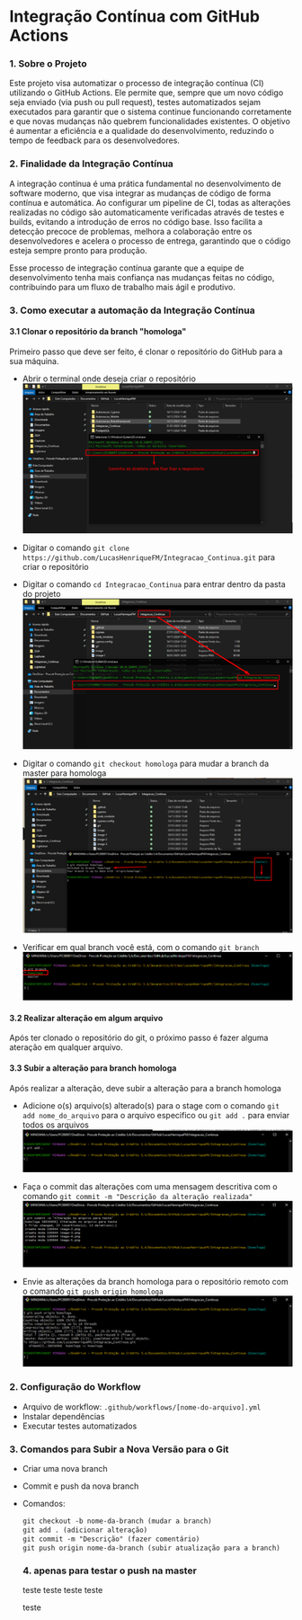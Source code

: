# Integração Contínua com GitHub Actions


### 1. Sobre o Projeto
Este projeto visa automatizar o processo de integração contínua (CI) utilizando o GitHub Actions. Ele permite que, sempre que um novo código seja enviado (via push ou pull request), testes automatizados sejam executados para garantir que o sistema continue funcionando corretamente e que novas mudanças não quebrem funcionalidades existentes. O objetivo é aumentar a eficiência e a qualidade do desenvolvimento, reduzindo o tempo de feedback para os desenvolvedores.


### 2. Finalidade da Integração Contínua
A integração contínua é uma prática fundamental no desenvolvimento de software moderno, que visa integrar as mudanças de código de forma contínua e automática. Ao configurar um pipeline de CI, todas as alterações realizadas no código são automaticamente verificadas através de testes e builds, evitando a introdução de erros no código base. Isso facilita a detecção precoce de problemas, melhora a colaboração entre os desenvolvedores e acelera o processo de entrega, garantindo que o código esteja sempre pronto para produção.

Esse processo de integração contínua garante que a equipe de desenvolvimento tenha mais confiança nas mudanças feitas no código, contribuindo para um fluxo de trabalho mais ágil e produtivo.

### 3. Como executar a automação da Integração Contínua

#### 3.1 Clonar o repositório da branch "homologa"
Primeiro passo que deve ser feito, é clonar o repositório do GitHub para a sua máquina.

- Abrir o terminal onde deseja criar o repositório
![alt text](image-2.png)

- Digitar o comando `git clone https://github.com/LucasHenriqueFM/Integracao_Continua.git` para criar o repositório

- Digitar o comando `cd Integracao_Continua` para entrar dentro da pasta do projeto
![alt text](image-3.png)

- Digitar o comando `git checkout homologa` para mudar a branch da master para homologa
![alt text](image-4.png)

- Verificar em qual branch você está, com o comando `git branch`
![alt text](image-5.png)

#### 3.2 Realizar alteração em algum arquivo
Após ter clonado o repositório do git, o próximo passo é fazer alguma ateração em qualquer arquivo.

#### 3.3 Subir a alteração para branch homologa
Após realizar a alteração, deve subir a alteração para a branch homologa

- Adicione o(s) arquivo(s) alterado(s) para o stage com o comando `git add nome_do_arquivo` para o arquivo especifico ou `git add .` para enviar todos os arquivos
![alt text](image-6.png)

- Faça o commit das alterações com uma mensagem descritiva com o comando `git commit -m "Descrição da alteração realizada"`
![alt text](image-7.png)

- Envie as alterações da branch homologa para o repositório remoto com o comando `git push origin homologa`
![alt text](image-8.png)



### 2. Configuração do Workflow
- Arquivo de workflow: `.github/workflows/[nome-do-arquivo].yml`
- Instalar dependências
- Executar testes automatizados

### 3. Comandos para Subir a Nova Versão para o Git
- Criar uma nova branch
- Commit e push da nova branch
- Comandos:
  ```
  git checkout -b nome-da-branch (mudar a branch)
  git add . (adicionar alteração)
  git commit -m "Descrição" (fazer comentário)
  git push origin nome-da-branch (subir atualização para a branch)
  ```

  ### 4. apenas para testar o push na master


  teste
  teste
  teste
  teste

  teste